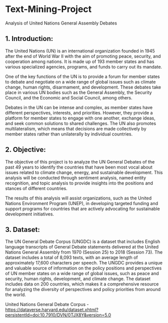 # Text-Mining-Project
Analysis of United Nations General Assembly Debates

## 1. Introduction: 

The United Nations (UN) is an international organization founded in 1945 after the end of World War II with the aim of promoting peace, security, and cooperation among nations. It is made up of 193 member states and has various specialized agencies, programs, and funds to carry out its mandate.
 
One of the key functions of the UN is to provide a forum for member states to debate and negotiate on a wide range of global issues such as climate change, human rights, disarmament, and development. These debates take place in various UN bodies such as the General Assembly, the Security Council, and the Economic and Social Council, among others.
 
Debates in the UN can be intense and complex, as member states have different perspectives, interests, and priorities. However, they provide a platform for member states to engage with one another, exchange ideas, and seek common solutions to shared challenges. The UN also promotes multilateralism, which means that decisions are made collectively by member states rather than unilaterally by individual countries.

## 2. Objective:

The objective of this project is to analyze the UN General Debates of the past 49 years to identify the countries that have been most vocal about issues related to climate change, energy, and sustainable development. This analysis will be conducted through sentiment analysis, named entity recognition, and topic analysis to provide insights into the positions and stances of different countries. 

The results of this analysis will assist organizations, such as the United Nations Environment Program (UNEP), in developing targeted funding and support programs for countries that are actively advocating for sustainable development initiatives.

## 3. Dataset:

The UN General Debate Corpus (UNGDC) is a dataset that includes English language transcripts of General Debate statements delivered at the United Nations General Assembly from 1970 (Session 25) to 2018 (Session 73). The dataset includes a total of 8,093 texts, with an average length of approximately 17,600 characters per speech. The UNGDC provides a unique and valuable source of information on the policy positions and perspectives of UN member states on a wide range of global issues, such as peace and security, human rights, development, and climate change. The dataset includes data on 200 countries, which makes it a comprehensive resource for analyzing the diversity of perspectives and policy priorities from around the world.

United Nations General Debate Corpus -
https://dataverse.harvard.edu/dataset.xhtml?persistentId=doi:10.7910/DVN/0TJX8Y&version=5.0
